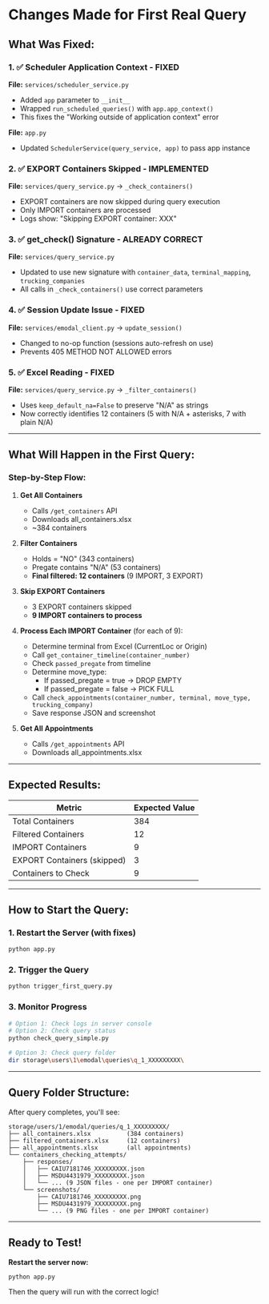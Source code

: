 # Changes Made for First Real Query

## What Was Fixed:

### 1. ✅ **Scheduler Application Context** - FIXED
**File:** `services/scheduler_service.py`
- Added `app` parameter to `__init__`
- Wrapped `run_scheduled_queries()` with `app.app_context()`
- This fixes the "Working outside of application context" error

**File:** `app.py`
- Updated `SchedulerService(query_service, app)` to pass app instance

### 2. ✅ **EXPORT Containers Skipped** - IMPLEMENTED
**File:** `services/query_service.py` → `_check_containers()`
- EXPORT containers are now skipped during query execution
- Only IMPORT containers are processed
- Logs show: "Skipping EXPORT container: XXX"

### 3. ✅ **get_check() Signature** - ALREADY CORRECT
**File:** `services/query_service.py`
- Updated to use new signature with `container_data`, `terminal_mapping`, `trucking_companies`
- All calls in `_check_containers()` use correct parameters

### 4. ✅ **Session Update Issue** - FIXED
**File:** `services/emodal_client.py` → `update_session()`
- Changed to no-op function (sessions auto-refresh on use)
- Prevents 405 METHOD NOT ALLOWED errors

### 5. ✅ **Excel Reading** - FIXED
**File:** `services/query_service.py` → `_filter_containers()`
- Uses `keep_default_na=False` to preserve "N/A" as strings
- Now correctly identifies 12 containers (5 with N/A + asterisks, 7 with plain N/A)

---

## What Will Happen in the First Query:

### Step-by-Step Flow:

1. **Get All Containers** 
   - Calls `/get_containers` API
   - Downloads all_containers.xlsx
   - ~384 containers

2. **Filter Containers**
   - Holds = "NO" (343 containers)
   - Pregate contains "N/A" (53 containers)
   - **Final filtered: 12 containers** (9 IMPORT, 3 EXPORT)

3. **Skip EXPORT Containers**
   - 3 EXPORT containers skipped
   - **9 IMPORT containers to process**

4. **Process Each IMPORT Container** (for each of 9):
   - Determine terminal from Excel (CurrentLoc or Origin)
   - Call `get_container_timeline(container_number)`
   - Check `passed_pregate` from timeline
   - Determine move_type:
     - If passed_pregate = true → DROP EMPTY
     - If passed_pregate = false → PICK FULL
   - Call `check_appointments(container_number, terminal, move_type, trucking_company)`
   - Save response JSON and screenshot

5. **Get All Appointments**
   - Calls `/get_appointments` API
   - Downloads all_appointments.xlsx

---

## Expected Results:

| Metric | Expected Value |
|--------|---------------|
| Total Containers | 384 |
| Filtered Containers | 12 |
| IMPORT Containers | 9 |
| EXPORT Containers (skipped) | 3 |
| Containers to Check | 9 |

---

## How to Start the Query:

### 1. Restart the Server (with fixes)
```bash
python app.py
```

### 2. Trigger the Query
```bash
python trigger_first_query.py
```

### 3. Monitor Progress
```bash
# Option 1: Check logs in server console
# Option 2: Check query status
python check_query_simple.py

# Option 3: Check query folder
dir storage\users\1\emodal\queries\q_1_XXXXXXXXX\
```

---

## Query Folder Structure:

After query completes, you'll see:
```
storage/users/1/emodal/queries/q_1_XXXXXXXXX/
├── all_containers.xlsx          (384 containers)
├── filtered_containers.xlsx     (12 containers)
├── all_appointments.xlsx        (all appointments)
└── containers_checking_attempts/
    ├── responses/
    │   ├── CAIU7181746_XXXXXXXXX.json
    │   ├── MSDU4431979_XXXXXXXXX.json
    │   └── ... (9 JSON files - one per IMPORT container)
    └── screenshots/
        ├── CAIU7181746_XXXXXXXXX.png
        ├── MSDU4431979_XXXXXXXXX.png
        └── ... (9 PNG files - one per IMPORT container)
```

---

## Ready to Test!

**Restart the server now:**
```bash
python app.py
```

Then the query will run with the correct logic!
